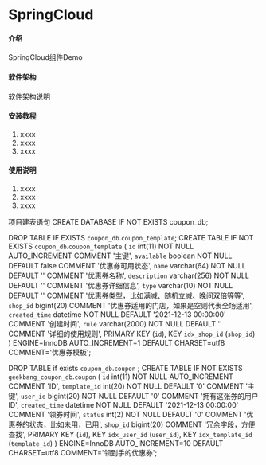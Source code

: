 # SpringCloud

#### 介绍
SpringCloud组件Demo

#### 软件架构
软件架构说明


#### 安装教程

1.  xxxx
2.  xxxx
3.  xxxx

#### 使用说明

1.  xxxx
2.  xxxx
3.  xxxx

项目建表语句
CREATE DATABASE IF NOT EXISTS coupon_db;

DROP TABLE IF EXISTS `coupon_db`.`coupon_template`;
CREATE TABLE IF NOT EXISTS `coupon_db`.`coupon_template` (
`id` int(11) NOT NULL AUTO_INCREMENT COMMENT '主键',
`available` boolean NOT NULL DEFAULT false COMMENT '优惠券可用状态',
`name` varchar(64) NOT NULL DEFAULT '' COMMENT '优惠券名称',
`description` varchar(256) NOT NULL DEFAULT '' COMMENT '优惠券详细信息',
`type` varchar(10) NOT NULL DEFAULT '' COMMENT '优惠券类型，比如满减、随机立减、晚间双倍等等',
`shop_id` bigint(20) COMMENT '优惠券适用的门店，如果是空则代表全场适用',
`created_time` datetime NOT NULL DEFAULT '2021-12-13 00:00:00' COMMENT '创建时间',
`rule` varchar(2000) NOT NULL DEFAULT '' COMMENT '详细的使用规则',
PRIMARY KEY (`id`),
KEY `idx_shop_id` (`shop_id`)
) ENGINE=InnoDB AUTO_INCREMENT=1 DEFAULT CHARSET=utf8 COMMENT='优惠券模板';

DROP TABLE if exists  `coupon_db`.`coupon` ;
CREATE TABLE IF NOT EXISTS `geekbang_coupon_db`.`coupon` (
`id` int(11) NOT NULL AUTO_INCREMENT COMMENT 'ID',
`template_id` int(20) NOT NULL DEFAULT '0' COMMENT '主键',
`user_id` bigint(20) NOT NULL DEFAULT '0' COMMENT '拥有这张券的用户ID',
`created_time` datetime NOT NULL DEFAULT '2021-12-13 00:00:00' COMMENT '领券时间',
`status` int(2) NOT NULL DEFAULT '0' COMMENT '优惠券的状态，比如未用，已用',
`shop_id` bigint(20) COMMENT '冗余字段，方便查找',
PRIMARY KEY (`id`),
KEY `idx_user_id` (`user_id`),
KEY `idx_template_id` (`template_id`)
) ENGINE=InnoDB AUTO_INCREMENT=10 DEFAULT CHARSET=utf8 COMMENT='领到手的优惠券';